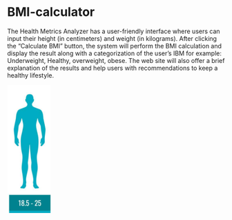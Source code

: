 # BMI-calculator
The Health Metrics Analyzer has a user-friendly interface where users can input their height (in centimeters) and weight (in kilograms). After clicking the “Calculate BMI” button, the system will perform the BMI calculation and display the result along with a categorization of the user’s IBM for example: Underweight, Healthy, overweight, obese. The web site will also offer a brief explanation of the results and help users with recommendations to keep a healthy lifestyle.


 ![BMI](https://github.com/CodeHarold/BMI-calculator/blob/main/images/healthy.png)
 
